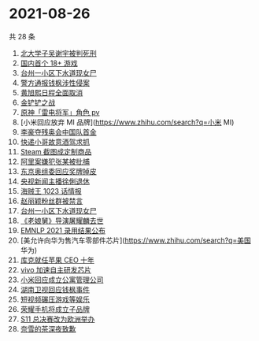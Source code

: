 # 2021-08-26

共 28 条

<!-- BEGIN -->
<!-- 最后更新时间 Thu Aug 26 2021 18:14:18 GMT+0800 (China Standard Time) -->

1. [北大学子吴谢宇被判死刑](https://www.zhihu.com/search?q=吴谢宇)
1. [国内首个 18+ 游戏](https://www.zhihu.com/search?q=光与夜之恋)
1. [台州一小区下水道现女尸](https://www.zhihu.com/search?q=台州女尸)
1. [警方通报钱枫涉性侵案](https://www.zhihu.com/search?q=钱枫)
1. [黄旭熙日程全面取消](https://www.zhihu.com/search?q=黄旭熙)
1. [金铲铲之战](https://www.zhihu.com/search?q=金铲铲之战,金铲铲,云顶之弈手游)
1. [原神「雷电将军」角色 pv](https://www.zhihu.com/search?q=原神)
1. [小米回应放弃 MI 品牌](https://www.zhihu.com/search?q=小米 MI)
1. [李豪夺残奥会中国队首金](https://www.zhihu.com/search?q=李豪)
1. [快递小哥故意酒驾求抓](https://www.zhihu.com/search?q=快递小哥)
1. [Steam 截图成定制商品](https://www.zhihu.com/search?q=steam)
1. [阿里案嫌犯张某被批捕](https://www.zhihu.com/search?q=阿里张某)
1. [东京奥组委回应奖牌掉皮](https://www.zhihu.com/search?q=奖牌掉皮)
1. [央视新闻主播徐俐退休](https://www.zhihu.com/search?q=徐俐)
1. [海贼王 1023 话情报](https://www.zhihu.com/search?q=海贼王)
1. [赵丽颖粉丝群被禁言](https://www.zhihu.com/search?q=赵丽颖粉丝群)
1. [台州一小区下水道现女尸](https://www.zhihu.com/search?q=台州女尸)
1. [《老娘舅》导演屠耀麟去世](https://www.zhihu.com/search?q=屠耀麟)
1. [EMNLP 2021 录用结果公布](https://www.zhihu.com/search?q=EMNLP)
1. [美允许向华为售汽车零部件芯片](https://www.zhihu.com/search?q=美国 华为)
1. [库克就任苹果 CEO 十年](https://www.zhihu.com/search?q=库克)
1. [vivo 加速自主研发芯片](https://www.zhihu.com/search?q=vivo芯片)
1. [小米回应成立公寓管理公司](https://www.zhihu.com/search?q=小米公寓)
1. [湖南卫视回应钱枫事件](https://www.zhihu.com/search?q=湖南卫视回应)
1. [短视频碾压游戏等娱乐](https://www.zhihu.com/search?q=短视频)
1. [荣耀手机将成立子品牌](https://www.zhihu.com/search?q=星耀)
1. [S11 总决赛改为欧洲举办](https://www.zhihu.com/search?q=s11全球总决赛)
1. [奈雪的茶深夜致歉](https://www.zhihu.com/search?q=奈雪的茶)

<!-- END -->
